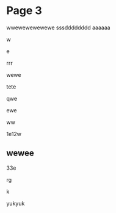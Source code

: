 # Page 3

wwewewewewewe sssdddddddd aaaaaa

w

e

rrr

wewe

tete

qwe

ewe

ww

1e12w



## wewee



33e



rg



k

yukyuk
